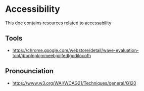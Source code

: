# Accessibility

This doc contains resources related to accessability


## Tools
- https://chrome.google.com/webstore/detail/wave-evaluation-tool/jbbplnpkjmmeebjpijfedlgcdilocofh


## Pronounciation
- https://www.w3.org/WAI/WCAG21/Techniques/general/G120
